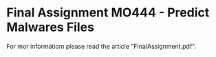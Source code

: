 # Final Assignment MO444 - Predict Malwares Files

For mor informatiom please read the article "FinalAssignment.pdf".
